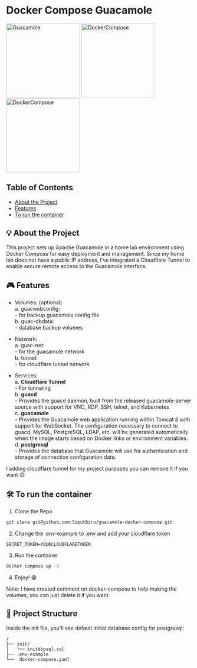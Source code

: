 # Docker Compose Guacamole

<span>
<img src="https://upload.wikimedia.org/wikipedia/commons/3/31/Apache_Guacamole_logo.png" width="200" alt="Guacamole"/>
<img src="https://raw.githubusercontent.com/docker/compose/main/logo.png" width="200" alt="DockerCompose"/>
<img src="https://upload.wikimedia.org/wikipedia/commons/thumb/2/29/Postgresql_elephant.svg/1200px-Postgresql_elephant.svg.png" width="200" alt="DockerCompose"/>
</span>

## Table of Contents
- [About the Project](#-about-the-project)
- [Features](#-features)
- [To run the container](#️-to-run-the-container)

## 💡 About the Project

<p>
This project sets up Apache Guacamole in a home lab environment using Docker Compose for easy deployment and management. Since my home lab does not have a public IP address, I’ve integrated a Cloudflare Tunnel to enable secure remote access to the Guacamole interface.
<p>


## 🎮 Features

- Volumes: (optional) <br>
    a. guacwebconfig: <br>
        - for backup guacamole config file <br>
    b. guac-dbdata: <br>
        - database backup volumes <br>

- Network: <br>
    a. guac-net: <br>
        - for the guacamole network <br>
    b. tunnel: <br>
        - for cloudflare tunnel network <br>

- Services: <br>
    a. **Cloudflare Tunnel** <br>
        - For tunneling <br>
    b. **guacd** <br>
        - Provides the guacd daemon, built from the released guacamole-server source with support for VNC, RDP, SSH, telnet, and Kubernetes <br>
    c. **guacamole** <br>
        - Provides the Guacamole web application running within Tomcat 8 with support for WebSocket. The configuration necessary to connect to guacd, MySQL, PostgreSQL, LDAP, etc. will be generated automatically when the image starts based on Docker links or environment variables. <br>
    d. **postgresql** <br>
        - Provides the database that Guacamole will use for authentication and storage of connection configuration data. <br>

I adding cloudflare tunnel for my project purposes you can remove it if you want 😊

## 🛠️ To run the container

1. Clone the Repo 
```bash
git clone git@github.com:SiputBiru/guacamole-docker-compose.git
```

2. Change the .env-example to .env and add your cloudflare token
```text
SECRET_TOKEN=YOURCLOUDFLARETOKEN
```

3. Run the container
```sh
docker compose up -d
```

4. Enjoy! 😁

Note: I have created comment on docker-compose to help making the volumes, you can just delete it if you want.

## 🚀 Project Structure

Inside the init file, you'll see default initial database config for postgresql:

```text
/
├── init/
│   └── initdbpsql.sql
├── .env-example
└──  docker-compose.yaml
```

